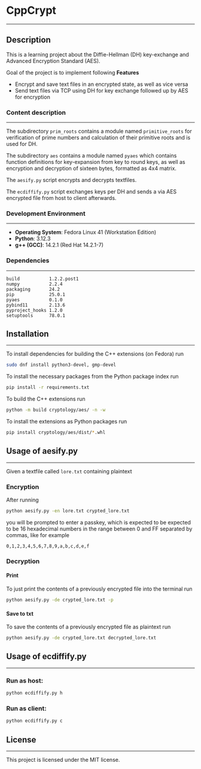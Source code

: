 # CppCrypt

---

## Description

This is a learning project about the Diffie-Hellman (DH) key-exchange and Advanced Encryption Standard (AES).

Goal of the project is to implement following **Features**
- Encrypt and save text files in an encrypted state, as well as vice versa
- Send text files via TCP using DH for key exchange followed up by AES for encryption

### Content description

---

The subdirectory `prim_roots` contains a module named `primitive_roots` for verification of prime numbers and calculation of their primitive roots and is used for DH.

The subdirectory `aes` contains a module named `pyaes` which contains function definitions for key-expansion from key to round keys, as well as encryption and decryption of sixteen bytes, formatted as 4x4 matrix.

The `aesify.py` script encrypts and decrypts textfiles.

The `ecdiffify.py` script exchanges keys per DH and sends a via AES encrypted file from host to client afterwards.

### Development Environment

---

- **Operating System**: Fedora Linux 41 (Workstation Edition)
- **Python**: 3.12.3
- **g++ (GCC)**: 14.2.1 (Red Hat 14.2.1-7)

### Dependencies

---

```plaintext
build           1.2.2.post1
numpy           2.2.4
packaging       24.2
pip             25.0.1
pyaes           0.1.0
pybind11        2.13.6
pyproject_hooks 1.2.0
setuptools      78.0.1
```

## Installation

--- 
To install dependencies for building the C++ extensions (on Fedora) run

```bash 
sudo dnf install python3-devel, gmp-devel
```

To install the necessary packages from the Python package index run

```bash
pip install -r requirements.txt
```

To build the C++ extensions run

```bash
python -m build cryptology/aes/ -n -w
```

To install the extensions as Python packages run

```bash
pip install cryptology/aes/dist/*.whl
```

## Usage of aesify.py

---

Given a textfile called `lore.txt` containing plaintext

### Encryption

After running 

```bash
python aesify.py -en lore.txt crypted_lore.txt 
```

you will be prompted to enter a passkey, which is expected to be expected to be 16 hexadecimal numbers in the range between 0 and FF separated by commas, like for example 

```plaintext
0,1,2,3,4,5,6,7,8,9,a,b,c,d,e,f
```

### Decryption

#### Print

To just print the contents of a previously encrypted file into the terminal run

```bash
python aesify.py -de crypted_lore.txt -p
```

#### Save to txt

To save the contents of a previously encrypted file as plaintext run

```bash
python aesify.py -de crypted_lore.txt decrypted_lore.txt
```

## Usage of ecdiffify.py

---

### Run as host:

```bash
python ecdiffify.py h
```

### Run as client:

```bash
python ecdiffify.py c
```

## License 

---

This project is licensed under the MIT license.
